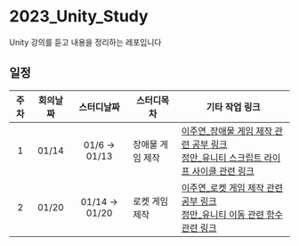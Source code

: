 # 2023_Unity_Study
Unity 강의를 듣고 내용을 정리하는 레포입니다



## 일정
|주차|회의날짜|스터디날짜|스터디목차|기타 작업 링크|
|:-------:|:----:|:----:|----|----|
|1|01/14|01/6 → 01/13|장애물 게임 제작|[이주연_장애물 게임 제작 관련 공부 링크](https://p2-study.tistory.com/103)<br/>[정만_유니티 스크립트 라이프 사이클 관련 링크](https://juungmn.tistory.com/61)|
|2|01/20|01/14 → 01/20|로켓 게임 제작|[이주연_로켓 게임 제작 관련 공부 링크](https://p2-study.tistory.com/103)<br/>[정만_유니티 이동 관련 함수 관련 링크](https://juungmn.tistory.com/62)|

